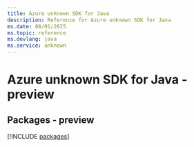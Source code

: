 ```yaml
---
title: Azure unknown SDK for Java
description: Reference for Azure unknown SDK for Java
ms.date: 08/01/2025
ms.topic: reference
ms.devlang: java
ms.service: unknown
---
```

# Azure unknown SDK for Java - preview
## Packages - preview
[!INCLUDE [packages](unknown-index.md)]